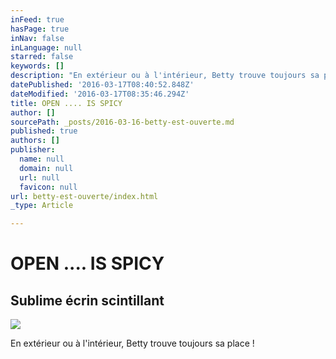 ```yaml
---
inFeed: true
hasPage: true
inNav: false
inLanguage: null
starred: false
keywords: []
description: "En extérieur ou à l'intérieur, Betty trouve toujours sa place !"
datePublished: '2016-03-17T08:40:52.848Z'
dateModified: '2016-03-17T08:35:46.294Z'
title: OPEN .... IS SPICY
author: []
sourcePath: _posts/2016-03-16-betty-est-ouverte.md
published: true
authors: []
publisher:
  name: null
  domain: null
  url: null
  favicon: null
url: betty-est-ouverte/index.html
_type: Article

---
```

# OPEN .... IS SPICY

## Sublime écrin scintillant
![](https://s3-us-west-2.amazonaws.com/the-grid-img/p/176583d799ae145a7cea323e80d2726ff1e22c89.jpg)

En extérieur ou à l'intérieur, Betty trouve toujours sa place !